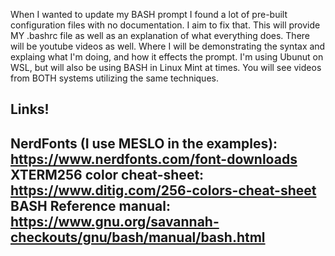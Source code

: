 When I wanted to update my BASH prompt I found a lot of pre-built configuration files with no documentation. I aim to fix that. This will provide MY .bashrc file as well as an explanation of what everything does. There will be youtube videos as well.
Where I will be demonstrating the syntax and explaing what I'm doing, and how it effects the prompt. I'm using Ubunut on WSL, but will also be using BASH in Linux Mint at times. You will see videos from BOTH systems utilizing the same techniques.

Links!  
----------------------------------------------------------------------------------------  
NerdFonts (I use MESLO in the examples): https://www.nerdfonts.com/font-downloads  
XTERM256 color cheat-sheet: https://www.ditig.com/256-colors-cheat-sheet  
BASH Reference manual: https://www.gnu.org/savannah-checkouts/gnu/bash/manual/bash.html  
----------------------------------------------------------------------------------------  



